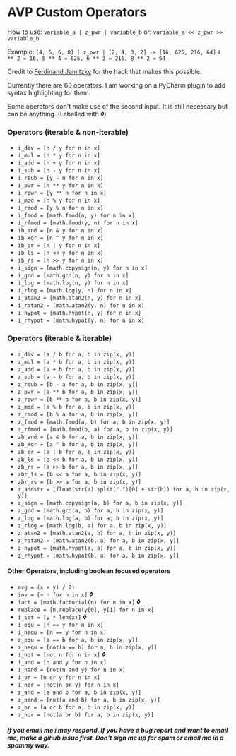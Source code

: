 # AVP Custom Operators

How to use:
`variable_a | z_pwr | variable_b`
or: `variable_a << z_pwr >> variable_b`

Example:
`[4, 5, 6, 8] | z_pwr | [2, 4, 3, 2] -> [16, 625, 216, 64]`
`4 ** 2 = 16, 5 ** 4 = 625, 6 ** 3 = 216, 8 ** 2 = 64`

Credit to [Ferdinand Jamitzky](https://code.activestate.com/recipes/384122/) for the hack that makes this possible.

Currently there are 68 operators. I am working on a PyCharm plugin to add syntax highlighting for them.

Some operators don't make use of the second input. It is still necessary but can be anything. (Labelled with ***◊***)

### Operators (iterable & non-iterable)

* `i_div = [n / y for n in x]`
* `i_mul = [n * y for n in x]`
* `i_add = [n + y for n in x]`
* `i_sub = [n - y for n in x]`
* `i_rsub = [y - n for n in x]`
* `i_pwr = [n ** y for n in x]`
* `i_rpwr = [y ** n for n in x]`
* `i_mod = [n % y for n in x]`
* `i_rmod = [y % n for n in x]`
* `i_fmod = [math.fmod(n, y) for n in x]`
* `i_rfmod = [math.fmod(y, n) for n in x]`
* `ib_and = [n & y for n in x]`
* `ib_xor = [n ^ y for n in x]`
* `ib_or = [n | y for n in x]`
* `ib_ls = [n << y for n in x]`
* `ib_rs = [n >> y for n in x]`
* `i_sign = [math.copysign(n, y) for n in x]`
* `i_gcd = [math.gcd(n, y) for n in x]`
* `i_log = [math.log(n, y) for n in x]`
* `i_rlog = [math.log(y, n) for n in x]`
* `i_atan2 = [math.atan2(n, y) for n in x]`
* `i_ratan2 = [math.atan2(y, n) for n in x]`
* `i_hypot = [math.hypot(n, y) for n in x]`
* `i_rhypot = [math.hypot(y, n) for n in x]`

### Operators (iterable & iterable)

* `z_div = [a / b for a, b in zip(x, y)]`
* `z_mul = [a * b for a, b in zip(x, y)]`
* `z_add = [a + b for a, b in zip(x, y)]`
* `z_sub = [a - b for a, b in zip(x, y)]`
* `z_rsub = [b - a for a, b in zip(x, y)]`
* `z_pwr = [a ** b for a, b in zip(x, y)]`
* `z_rpwr = [b ** a for a, b in zip(x, y)]`
* `z_mod = [a % b for a, b in zip(x, y)]`
* `z_rmod = [b % a for a, b in zip(x, y)]`
* `z_fmod = [math.fmod(a, b) for a, b in zip(x, y)]`
* `z_rfmod = [math.fmod(b, a) for a, b in zip(x, y)]`
* `zb_and = [a & b for a, b in zip(x, y)]`
* `zb_xor = [a ^ b for a, b in zip(x, y)]`
* `zb_or = [a | b for a, b in zip(x, y)]`
* `zb_ls = [a << b for a, b in zip(x, y)]`
* `zb_rs = [a >> b for a, b in zip(x, y)]`
* `zbr_ls = [b << a for a, b in zip(x, y)]`
* `zbr_rs = [b >> a for a, b in zip(x, y)]`
* `z_addstr = [float(str(a).split(".")[0] + str(b)) for a, b in zip(x, y)]`
* `z_sign = [math.copysign(a, b) for a, b in zip(x, y)]`
* `z_gcd = [math.gcd(a, b) for a, b in zip(x, y)]`
* `z_log = [math.log(a, b) for a, b in zip(x, y)]`
* `z_rlog = [math.log(b, a) for a, b in zip(x, y)]`
* `z_atan2 = [math.atan2(a, b) for a, b in zip(x, y)]`
* `z_ratan2 = [math.atan2(b, a) for a, b in zip(x, y)]`
* `z_hypot = [math.hypot(a, b) for a, b in zip(x, y)]`
* `z_rhypot = [math.hypot(b, a) for a, b in zip(x, y)]`

#### Other Operators, including boolean focused operators

* `avg = (x + y) / 2)`
* `inv = [~ n for n in x]` ***◊***
* `fact = [math.factorial(n) for n in x]` ***◊***
* `replace = [n.replace(y[0], y[1] for n in x]`
* `i_set = [y * len(x)]` ***◊***
* `i_equ = [n == y for n in x]`
* `i_nequ = [n == y for n in x]`
* `z_equ = [a == b for a, b in zip(x, y)]`
* `z_nequ = [not(a == b) for a, b in zip(x, y)]`
* `i_not = [not n for n in x]` ***◊***
* `i_and = [n and y for n in x]`
* `i_nand = [not(n and y) for n in x]`
* `i_or = [n or y for n in x]`
* `i_nor = [not(n or y) for n in x]`
* `z_and = [a and b for a, b in zip(x, y)]`
* `z_nand = [not(a and b) for a, b in zip(x, y)]`
* `z_or = [a or b for a, b in zip(x, y)]`
* `z_nor = [not(a or b) for a, b in zip(x, y)]`

##### If you email me i may respond. If you have a bug report and want to email me, make a gihub issue first. Don't sign me up for spam or email me in a spammy way.